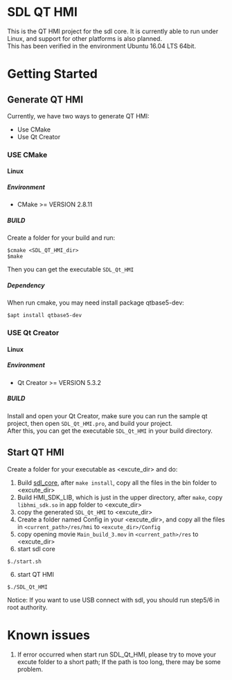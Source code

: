 # SDL QT HMI

This is the QT HMI project for the sdl core. It is currently able to run under Linux, and support for other platforms is also planned.<br>
This has been verified in the environment Ubuntu 16.04 LTS 64bit.

# Getting Started

## Generate QT HMI

Currently, we have two ways to generate QT HMI:
  * Use CMake
  * Use Qt Creator

### USE CMake
#### Linux
##### Environment
* CMake >= VERSION 2.8.11
##### BUILD
Create a folder for your build and run:
```shell
$cmake <SDL_QT_HMI_dir>
$make
```
Then you can get the executable `SDL_Qt_HMI`

##### Dependency
When run cmake, you may need install package qtbase5-dev:
```shell
$apt install qtbase5-dev
```

### USE Qt Creator
#### Linux
##### Environment
* Qt Creator >= VERSION 5.3.2
##### BUILD
Install and open your Qt Creator, make sure you can run the sample qt project, then open `SDL_Qt_HMI.pro`, and build your project.<br>
After this, you can get the executable `SDL_Qt_HMI` in your build directory.


## Start QT HMI
Create a folder for your executable as <excute_dir> and do:
  1. Build [sdl_core](https://github.com/smartdevicelink/sdl_core), after `make install`, copy all the files in the bin folder to <excute_dir>
  2. Build HMI_SDK_LIB, which is just in the upper directory, after `make`, copy `libhmi_sdk.so` in app folder to <excute_dir>
  3. copy the generated `SDL_Qt_HMI` to <excute_dir>
  3. Create a folder named Config in your <excute_dir>, and copy all the files in `<current_path>/res/hmi` to `<excute_dir>/Config`
  4. copy opening movie `Main_build_3.mov` in `<current_path>/res` to <excute_dir>
  5. start sdl core
```shell
$./start.sh
```
  6. start QT HMI
```shell
$./SDL_Qt_HMI 
```

Notice: If you want to use USB connect with sdl, you should run step5/6 in root authority.


# Known issues

  1. If error occurred when start run SDL_Qt_HMI, please try to move your excute folder to a short path; If the path is too long, there may be some problem.






